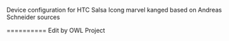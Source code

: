 Device configuration for HTC Salsa Icong marvel kanged
based on Andreas Schneider sources


==========
Edit by OWL Project


